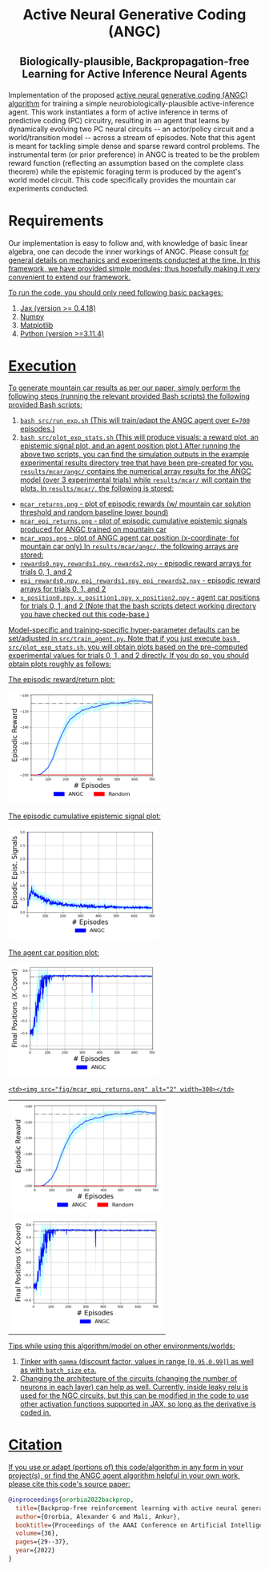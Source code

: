 # <p align="center">Active Neural Generative Coding (ANGC)</p>
## <p align="center">Biologically-plausible, Backpropagation-free Learning for Active Inference Neural Agents</p>
Implementation of the proposed <a href="https://ojs.aaai.org/index.php/AAAI/article/view/19876">active neural generative coding (ANGC)   algorithm</a> for training a simple neurobiologically-plausible active-inference agent. This work instantiates a form of active inference
in terms of predictive coding (PC) circuitry, resulting in an agent that learns by dynamically evolving two PC neural circuits -- an actor/policy circuit and a world/transition model -- across a stream of episodes. Note that this agent is meant for tackling simple dense and sparse reward control problems. The instrumental term (or prior preference) in ANGC is treated to be the problem reward function (reflecting an assumption based on the complete class theorem) while the epistemic foraging term is produced by the agent's world model circuit. This
code specifically provides the mountain car experiments conducted.

# Requirements
Our implementation is easy to follow and, with knowledge of basic linear algebra, one can decode the inner workings of ANGC. Please consult
<a href="https://ojs.aaai.org/index.php/AAAI/article/view/19876"> for general details on mechanics and experiments conducted at the time.
In this framework, we have provided simple modules; thus hopefully making it very convenient to extend our framework.

To run the code, you should only need following basic packages:
1. Jax (version >= 0.4.18)
2. Numpy
3. Matplotlib
4. Python (version >=3.11.4)

# Execution

To generate mountain car results as per our paper, simply perform the following steps (running the relevant provided Bash scripts) the following provided Bash scripts:
1. `bash src/run_exp.sh` (This will train/adapt the ANGC agent over `E=700` episodes.)
2. `bash src/plot_exp_stats.sh` (This will produce visuals: a reward plot, an epistemic signal plot, and an agent position plot.)
After running the above two scripts, you can find the simulation outputs in the example
experimental results directory tree that have been pre-created for you.
`results/mcar/angc/` contains the numerical array results for the ANGC model (over 3 experimental trials)  while
`results/mcar/` will contain the plots.
In `results/mcar/`, the following is stored:
* `mcar_returns.png` - plot of episodic rewards (w/ mountain car solution threshold and random baseline lower bound)
* `mcar_epi_returns.png` - plot of episodic cumulative epistemic signals produced for ANGC trained on mountain car
* `mcar_xpos.png` - plot of ANGC agent car position (x-coordinate; for mountain car only)
In `results/mcar/angc/`, the following arrays are stored:
* `rewards0.npy`, `rewards1.npy`, `rewards2.npy` - episodic reward arrays for trials 0, 1, and 2
* `epi_rewards0.npy`, `epi_rewards1.npy`, `epi_rewards2.npy` - episodic reward arrays for trials 0, 1, and 2
* `x_position0.npy`, `x_position1.npy`, `x_position2.npy` - agent car positions for trials 0, 1, and 2
(Note that the bash scripts detect working directory you have checked out this code-base.)

Model-specific and training-specific hyper-parameter defaults can be set/adjusted in `src/train_agent.py`.
Note that if you just execute `bash src/plot_exp_stats.sh`, you will obtain plots based on the
pre-computed experimental values for trials 0, 1, and 2 directly. If you do so, you should obtain plots
roughly as follows:

The episodic reward/return plot:

<img src="fig/mcar_returns.png" width="300">

The episodic cumulative epistemic signal plot:

<img src="fig/mcar_epi_returns.png" width="300">

The agent car position plot:

<img src="fig/mcar_xpos.png" width="300">

<table>
  <tr>
    <td> <img src="fig/mcar_returns.png"  alt="1" width=300></td>

    <td><img src="fig/mcar_epi_returns.png" alt="2" width=300></td>
   </tr>
   <tr>
      <td><img src="fig/mcar_xpos.png" alt="3" width=300></td>
  </td>
  </tr>
</table>

Tips while using this algorithm/model on other environments/worlds:
1. Tinker with `gamma` (discount factor, values in range `[0.95,0.99]`) as well as
   with `batch_size`  `eta`.
2. Changing the architecture of the circuits (changing the number of neurons in each layer)
   can help as well. Currently, inside leaky relu is used for the NGC circuits, but this
   can be modified in the code to use other activation functions supported in JAX, so long
   as the derivative is coded in.

# Citation

If you use or adapt (portions of) this code/algorithm in any form in your project(s), or
find the ANGC agent algorithm helpful in your own work, please cite this code's source paper:

```bibtex
@inproceedings{ororbia2022backprop,
  title={Backprop-free reinforcement learning with active neural generative coding},
  author={Ororbia, Alexander G and Mali, Ankur},
  booktitle={Proceedings of the AAAI Conference on Artificial Intelligence},
  volume={36},
  pages={29--37},
  year={2022}
}
```
